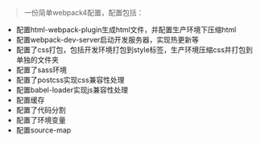 > 一份简单webpack4配置，配置包括：
- 配置html-webpack-plugin生成html文件，并配置生产环境下压缩html
- 配置webpack-dev-server启动开发服务器，实现热更新等
- 配置了css打包，包括开发环境打包到style标签，生产环境压缩css并打包到单独的文件夹
- 配置了sass环境
- 配置了postcss实现css兼容性处理
- 配置babel-loader实现js兼容性处理
- 配置缓存
- 配置了代码分割
- 配置了环境变量
- 配置source-map